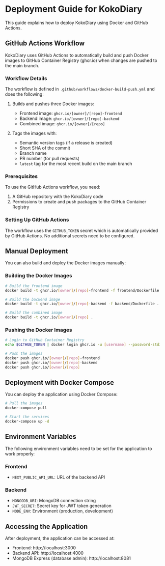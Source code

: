 # Deployment Guide for KokoDiary

This guide explains how to deploy KokoDiary using Docker and GitHub Actions.

## GitHub Actions Workflow

KokoDiary uses GitHub Actions to automatically build and push Docker images to GitHub Container Registry (ghcr.io) when changes are pushed to the main branch.

### Workflow Details

The workflow is defined in `.github/workflows/docker-build-push.yml` and does the following:

1. Builds and pushes three Docker images:
   - Frontend image: `ghcr.io/[owner]/[repo]-frontend`
   - Backend image: `ghcr.io/[owner]/[repo]-backend`
   - Combined image: `ghcr.io/[owner]/[repo]`

2. Tags the images with:
   - Semantic version tags (if a release is created)
   - Short SHA of the commit
   - Branch name
   - PR number (for pull requests)
   - `latest` tag for the most recent build on the main branch

### Prerequisites

To use the GitHub Actions workflow, you need:

1. A GitHub repository with the KokoDiary code
2. Permissions to create and push packages to the GitHub Container Registry

### Setting Up GitHub Actions

The workflow uses the `GITHUB_TOKEN` secret which is automatically provided by GitHub Actions. No additional secrets need to be configured.

## Manual Deployment

You can also build and deploy the Docker images manually:

### Building the Docker Images

```bash
# Build the frontend image
docker build -t ghcr.io/[owner]/[repo]-frontend -f frontend/Dockerfile .

# Build the backend image
docker build -t ghcr.io/[owner]/[repo]-backend -f backend/Dockerfile .

# Build the combined image
docker build -t ghcr.io/[owner]/[repo] .
```

### Pushing the Docker Images

```bash
# Login to GitHub Container Registry
echo $GITHUB_TOKEN | docker login ghcr.io -u [username] --password-stdin

# Push the images
docker push ghcr.io/[owner]/[repo]-frontend
docker push ghcr.io/[owner]/[repo]-backend
docker push ghcr.io/[owner]/[repo]
```

## Deployment with Docker Compose

You can deploy the application using Docker Compose:

```bash
# Pull the images
docker-compose pull

# Start the services
docker-compose up -d
```

## Environment Variables

The following environment variables need to be set for the application to work properly:

### Frontend
- `NEXT_PUBLIC_API_URL`: URL of the backend API

### Backend
- `MONGODB_URI`: MongoDB connection string
- `JWT_SECRET`: Secret key for JWT token generation
- `NODE_ENV`: Environment (production, development)

## Accessing the Application

After deployment, the application can be accessed at:

- Frontend: http://localhost:3000
- Backend API: http://localhost:4000
- MongoDB Express (database admin): http://localhost:8081
